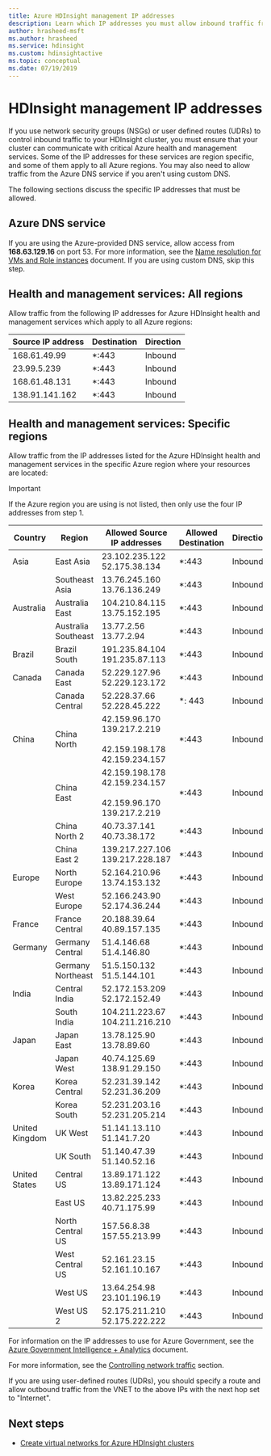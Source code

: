 ```yaml
---
title: Azure HDInsight management IP addresses
description: Learn which IP addresses you must allow inbound traffic from, in order to properly configure network security groups and user defined routes for virtual networking with Azure HDInsight.
author: hrasheed-msft
ms.author: hrasheed
ms.service: hdinsight
ms.custom: hdinsightactive
ms.topic: conceptual
ms.date: 07/19/2019
---
```

# HDInsight management IP addresses

If you use network security groups (NSGs) or user defined routes (UDRs) to control inbound traffic to your HDInsight cluster, you must ensure that your cluster can communicate with critical Azure health and management services.  Some of the IP addresses for these services are region specific, and some of them apply to all Azure regions. You may also need to allow traffic from the Azure DNS service if you aren't using custom DNS.

The following sections discuss the specific IP addresses that must be allowed.

## Azure DNS service

If you are using the Azure-provided DNS service, allow access from __168.63.129.16__ on port 53. For more information, see the [Name resolution for VMs and Role instances](../virtual-network/virtual-networks-name-resolution-for-vms-and-role-instances.md) document. If you are using custom DNS, skip this step.

## Health and management services: All regions

Allow traffic from the following IP addresses for Azure HDInsight health and management services which apply to all Azure regions:

| Source IP address | Destination  | Direction |
| ---- | ----- | ----- |
| 168.61.49.99 | \*:443 | Inbound |
| 23.99.5.239 | \*:443 | Inbound |
| 168.61.48.131 | \*:443 | Inbound |
| 138.91.141.162 | \*:443 | Inbound |

## Health and management services: Specific regions

Allow traffic from the IP addresses listed for the Azure HDInsight health and management services in the specific Azure region where your resources are located:

> [!IMPORTANT]  
> If the Azure region you are using is not listed, then only use the four IP addresses from step 1.

| Country | Region | Allowed Source IP addresses | Allowed Destination | Direction |
| ---- | ---- | ---- | ---- | ----- |
| Asia | East Asia | 23.102.235.122</br>52.175.38.134 | \*:443 | Inbound |
| &nbsp; | Southeast Asia | 13.76.245.160</br>13.76.136.249 | \*:443 | Inbound |
| Australia | Australia East | 104.210.84.115</br>13.75.152.195 | \*:443 | Inbound |
| &nbsp; | Australia Southeast | 13.77.2.56</br>13.77.2.94 | \*:443 | Inbound |
| Brazil | Brazil South | 191.235.84.104</br>191.235.87.113 | \*:443 | Inbound |
| Canada | Canada East | 52.229.127.96</br>52.229.123.172 | \*:443 | Inbound |
| &nbsp; | Canada Central | 52.228.37.66</br>52.228.45.222 |\*: 443 | Inbound |
| China | China North | 42.159.96.170</br>139.217.2.219</br></br>42.159.198.178</br>42.159.234.157 | \*:443 | Inbound |
| &nbsp; | China East | 42.159.198.178</br>42.159.234.157</br></br>42.159.96.170</br>139.217.2.219 | \*:443 | Inbound |
| &nbsp; | China North 2 | 40.73.37.141</br>40.73.38.172 | \*:443 | Inbound |
| &nbsp; | China East 2 | 139.217.227.106</br>139.217.228.187 | \*:443 | Inbound |
| Europe | North Europe | 52.164.210.96</br>13.74.153.132 | \*:443 | Inbound |
| &nbsp; | West Europe| 52.166.243.90</br>52.174.36.244 | \*:443 | Inbound |
| France | France Central| 20.188.39.64</br>40.89.157.135 | \*:443 | Inbound |
| Germany | Germany Central | 51.4.146.68</br>51.4.146.80 | \*:443 | Inbound |
| &nbsp; | Germany Northeast | 51.5.150.132</br>51.5.144.101 | \*:443 | Inbound |
| India | Central India | 52.172.153.209</br>52.172.152.49 | \*:443 | Inbound |
| &nbsp; | South India | 104.211.223.67<br/>104.211.216.210 | \*:443 | Inbound |
| Japan | Japan East | 13.78.125.90</br>13.78.89.60 | \*:443 | Inbound |
| &nbsp; | Japan West | 40.74.125.69</br>138.91.29.150 | \*:443 | Inbound |
| Korea | Korea Central | 52.231.39.142</br>52.231.36.209 | \*:443 | Inbound |
| &nbsp; | Korea South | 52.231.203.16</br>52.231.205.214 | \*:443 | Inbound
| United Kingdom | UK West | 51.141.13.110</br>51.141.7.20 | \*:443 | Inbound |
| &nbsp; | UK South | 51.140.47.39</br>51.140.52.16 | \*:443 | Inbound |
| United States | Central US | 13.89.171.122</br>13.89.171.124 | \*:443 | Inbound |
| &nbsp; | East US | 13.82.225.233</br>40.71.175.99 | \*:443 | Inbound |
| &nbsp; | North Central US | 157.56.8.38</br>157.55.213.99 | \*:443 | Inbound |
| &nbsp; | West Central US | 52.161.23.15</br>52.161.10.167 | \*:443 | Inbound |
| &nbsp; | West US | 13.64.254.98</br>23.101.196.19 | \*:443 | Inbound |
| &nbsp; | West US 2 | 52.175.211.210</br>52.175.222.222 | \*:443 | Inbound |

For information on the IP addresses to use for Azure Government, see the [Azure Government Intelligence + Analytics](https://docs.microsoft.com/azure/azure-government/documentation-government-services-intelligenceandanalytics) document.

For more information, see the [Controlling network traffic](hdinsight-plan-virtual-network-deployment.md#networktraffic) section.

If you are using user-defined routes (UDRs), you should specify a route and allow outbound traffic from the VNET to the above IPs with the next hop set to "Internet".

## Next steps

* [Create virtual networks for Azure HDInsight clusters](hdinsight-create-virtual-network.md)
